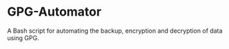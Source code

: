 # GPG-Automator
A Bash script for automating the backup, encryption and decryption of data using GPG.
